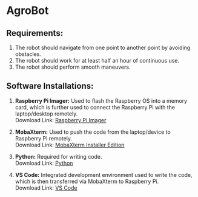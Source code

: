 # AgroBot

## Requirements:

1. The robot should navigate from one point to another point by avoiding obstacles.
2. The robot should work for at least half an hour of continuous use.
3. The robot should perform smooth maneuvers.

## Software Installations:

1. **Raspberry Pi Imager:** Used to flash the Raspberry OS into a memory card, which is further used to connect the Raspberry Pi with the laptop/desktop remotely.  
   Download Link: [Raspberry Pi Imager](https://www.raspberrypi.com/software/)
   
2. **MobaXterm:** Used to push the code from the laptop/device to Raspberry Pi remotely.  
   Download Link: [MobaXterm Installer Edition](https://mobaxterm.mobatek.net/download-home-edition.html)
   
3. **Python:** Required for writing code.  
   Download Link: [Python](https://www.python.org/downloads/)
   
4. **VS Code:** Integrated development environment used to write the code, which is then transferred via MobaXterm to Raspberry Pi.  
   Download Link: [VS Code](https://code.visualstudio.com/download)

